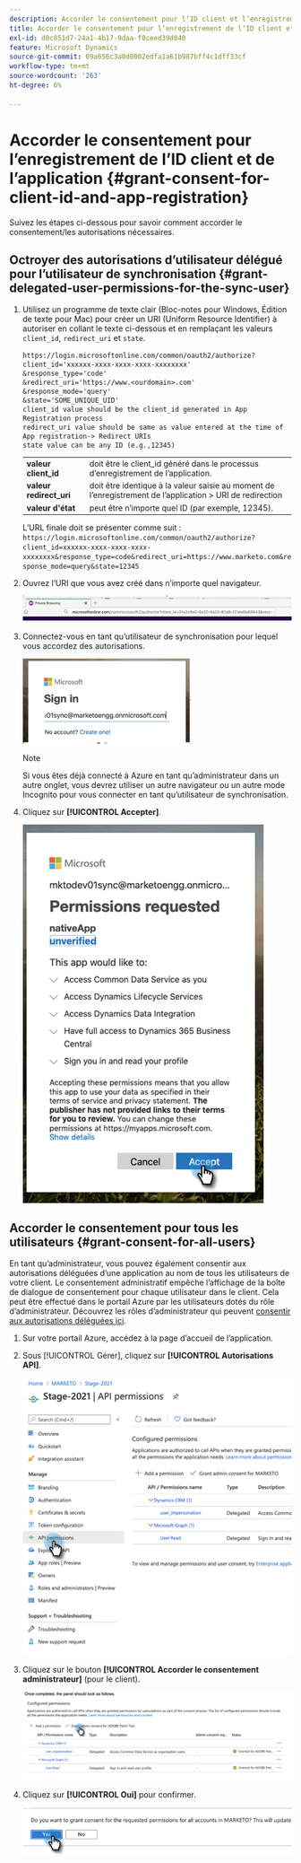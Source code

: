 ```yaml
---
description: Accorder le consentement pour l’ID client et l’enregistrement d’application - Documents Marketo - Documentation du produit
title: Accorder le consentement pour l’enregistrement de l’ID client et de l’application
exl-id: d0c851d7-24a1-4b17-9daa-f0ceed39d040
feature: Microsoft Dynamics
source-git-commit: 09a656c3a0d0002edfa1a61b987bff4c1dff33cf
workflow-type: tm+mt
source-wordcount: '263'
ht-degree: 6%

---
```


# Accorder le consentement pour l’enregistrement de l’ID client et de l’application {#grant-consent-for-client-id-and-app-registration}

Suivez les étapes ci-dessous pour savoir comment accorder le consentement/les autorisations nécessaires.

## Octroyer des autorisations d’utilisateur délégué pour l’utilisateur de synchronisation {#grant-delegated-user-permissions-for-the-sync-user}

1. Utilisez un programme de texte clair (Bloc-notes pour Windows, Édition de texte pour Mac) pour créer un URI (Uniform Resource Identifier) à autoriser en collant le texte ci-dessous et en remplaçant les valeurs `client_id`, `redirect_uri` et `state`.

   ```
   https://login.microsoftonline.com/common/oauth2/authorize?
   client_id='xxxxxx-xxxx-xxxx-xxxx-xxxxxxxx'
   &response_type='code'
   &redirect_uri='https://www.<ourdomain>.com'
   &response_mode='query'
   &state='SOME_UNIQUE_UID'
   client_id value should be the client_id generated in App Registration process
   redirect_uri value should be same as value entered at the time of App registration-> Redirect URIs
   state value can be any ID (e.g.,12345)
   ```

   <table>
    <colgroup>
     <col>
     <col>
    </colgroup>
    <tbody>
     <tr>
      <td><strong>valeur client_id</strong></td>
      <td>doit être le client_id généré dans le processus d’enregistrement de l’application.</td>
     </tr>
     <tr>
      <td><strong>valeur redirect_uri</strong></td>
      <td>doit être identique à la valeur saisie au moment de l’enregistrement de l’application &gt; URI de redirection</td>
     </tr>
     <tr>
      <td><strong>valeur d'état</strong></td>
      <td>peut être n’importe quel ID (par exemple, 12345).</td>
     </tr>
    </tbody>
   </table>

   L’URL finale doit se présenter comme suit : `https://login.microsoftonline.com/common/oauth2/authorize?client_id=xxxxxx-xxxx-xxxx-xxxx-xxxxxxxx&response_type=code&redirect_uri=https://www.marketo.com&response_mode=query&state=12345`

1. Ouvrez l’URI que vous avez créé dans n’importe quel navigateur.

   ![](assets/grant-consent-for-client-id-app-registration-1.png)

1. Connectez-vous en tant qu’utilisateur de synchronisation pour lequel vous accordez des autorisations.

   ![](assets/grant-consent-for-client-id-app-registration-2.png)

   >[!NOTE]
   >
   >Si vous êtes déjà connecté à Azure en tant qu’administrateur dans un autre onglet, vous devrez utiliser un autre navigateur ou un autre mode Incognito pour vous connecter en tant qu’utilisateur de synchronisation.

1. Cliquez sur **[!UICONTROL Accepter]**.

   ![](assets/grant-consent-for-client-id-app-registration-3.png)

## Accorder le consentement pour tous les utilisateurs {#grant-consent-for-all-users}

En tant qu’administrateur, vous pouvez également consentir aux autorisations déléguées d’une application au nom de tous les utilisateurs de votre client. Le consentement administratif empêche l’affichage de la boîte de dialogue de consentement pour chaque utilisateur dans le client. Cela peut être effectué dans le portail Azure par les utilisateurs dotés du rôle d’administrateur. Découvrez les rôles d’administrateur qui peuvent [consentir aux autorisations déléguées ici](https://docs.microsoft.com/en-us/azure/active-directory/roles/permissions-reference).

1. Sur votre portail Azure, accédez à la page d’accueil de l’application.

1. Sous [!UICONTROL Gérer], cliquez sur **[!UICONTROL Autorisations API]**.

   ![](assets/grant-consent-for-client-id-app-registration-4.png)

1. Cliquez sur le bouton **[!UICONTROL Accorder le consentement administrateur]** (pour le client).

   ![](assets/grant-consent-for-client-id-app-registration-5.png)

1. Cliquez sur **[!UICONTROL Oui]** pour confirmer.

   ![](assets/grant-consent-for-client-id-app-registration-6.png)

